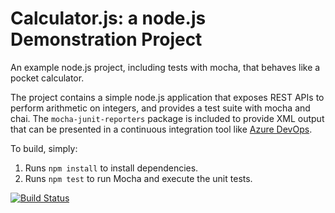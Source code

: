 Calculator.js: a node.js Demonstration Project
==============================================
An example node.js project, including tests with mocha, that behaves like
a pocket calculator.

The project contains a simple node.js application that exposes REST APIs
to perform arithmetic on integers, and provides a test suite with mocha
and chai.  The `mocha-junit-reporters` package is included to provide XML
output that can be presented in a continuous integration tool like
[Azure DevOps](https://azure.com/devops).

To build, simply:

1. Runs `npm install` to install dependencies.
2. Runs `npm test` to run Mocha and execute the unit tests.

[![Build Status](https://dev.azure.com/az400capstudy/Integrating%20External%20Source%20Control%20with%20Azure%20Pipelines/_apis/build/status/fabiorea-cap.calculator?branchName=master)](https://dev.azure.com/az400capstudy/Integrating%20External%20Source%20Control%20with%20Azure%20Pipelines/_build/latest?definitionId=7&branchName=master)

